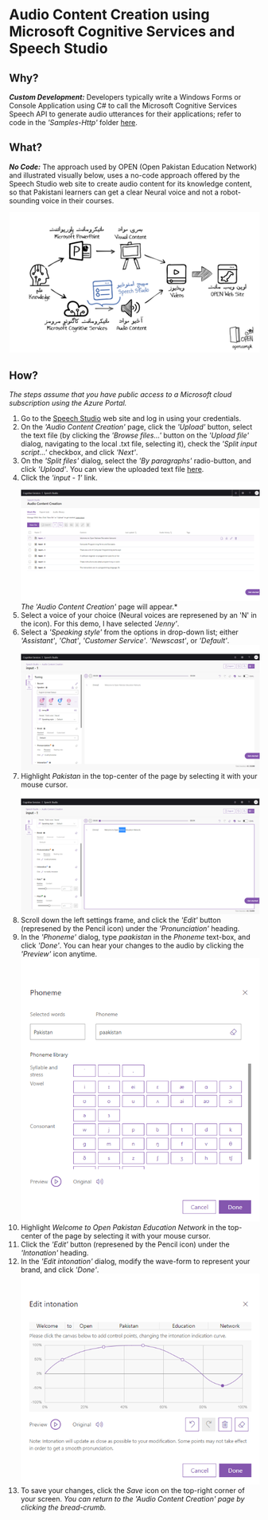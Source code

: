 # Audio Content Creation using Microsoft Cognitive Services and Speech Studio
## Why?
_**Custom Development:**_ Developers typically write a Windows Forms or Console Application using C# to call the Microsoft Cognitive Services Speech API to generate audio utterances for their applications; refer to code in the _'Samples-Http'_ folder [here](https://github.com/Microsoft/Cognitive-Speech-TTS).
## What?
_**No Code:**_ The approach used by OPEN (Open Pakistan Education Network) and illustrated visually below, uses a no-code approach offered by the Speech Studio web site to create audio content for its knowledge content, so that Pakistani learners can get a clear Neural voice and not a robot-sounding voice in their courses.

![OPEN Workflow](files/OPEN-Workflow.png)
## How?
*The steps assume that you have public access to a Microsoft cloud subscription using the Azure Portal.*
1. Go to the [Speech Studio](http://speech.microsoft.com) web site and log in using your credentials.
1. On the _'Audio Content Creation'_ page, click the _'Upload'_ button, select the text file (by clicking the _'Browse files...'_ button on the _'Upload file'_ dialog, navigating to the local .txt file, selecting it), check the _'Split input script...'_ checkbox, and click _'Next'_.
1. On the _'Split files'_ dialog, select the _'By paragraphs'_ radio-button, and click _'Upload'_. You can view the uploaded text file [here](files/input.txt).
1. Click the _'input - 1'_ link.
![Speech Studio](files/SS-Inputs.png)
*The 'Audio Content Creation'* page will appear.*
1. Select a voice of your choice (Neural voices are represened by an 'N' in the icon). For this demo, I have selected _'Jenny'_.
1. Select a _'Speaking style'_ from the options in drop-down list; either _'Assistant'_, _'Chat'_, _'Customer Service'_. _'Newscast'_, or _'Default'_.
![Speech Studio](files/SS-EditAudio.png)
1. Highlight _Pakistan_ in the top-center of the page by selecting it with your mouse cursor.
![Speech Studio](files/SS-Pakistan.png)
1. Scroll down the left settings frame, and click the _'Edit'_ button (represened by the Pencil icon) under the _'Pronunciation'_ heading.
1. In the _'Phoneme'_ dialog, type _paakistan_ in the _Phoneme_ text-box, and click _'Done'_. You can hear your changes to the audio by clicking the _'Preview'_ icon anytime.
![Speech Studio](files/SS-Phoneme.png)
1. Highlight _Welcome to Open Pakistan Education Network_ in the top-center of the page by selecting it with your mouse cursor.
1. Click the _'Edit'_ button (represened by the Pencil icon) under the _'Intonation'_ heading.
1. In the _'Edit intonation'_ dialog, modify the wave-form to represent your brand, and click _'Done'_.
![Speech Studio](files/SS-EditIntonation.png)
1. To save your changes, click the _Save_ icon on the top-right corner of your screen.
*You can return to the _'Audio Content Creation'_ page by clicking the bread-crumb.*

